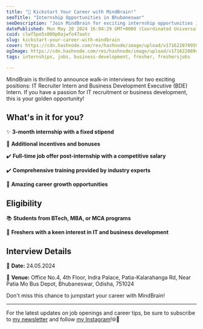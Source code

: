 ```yaml
---
title: "🚀 Kickstart Your Career with MindBrain!"
seoTitle: "Internship Opportunities in Bhubaneswar"
seoDescription: "Join MindBrain for exciting internship opportunities in Bhubaneswar! Gain valuable experience in IT recruitment and business development."
datePublished: Mon May 20 2024 16:04:29 GMT+0000 (Coordinated Universal Time)
cuid: clwf5po5s000p0ajwfo47aatc
slug: kickstart-your-career-with-mindbrain
cover: https://cdn.hashnode.com/res/hashnode/image/upload/v1716220789590/1a3a9f8f-c696-4c7b-87ab-137f96a11f14.jpeg
ogImage: https://cdn.hashnode.com/res/hashnode/image/upload/v1716220894774/769ce096-e5aa-401a-83fb-a7fbdd72a188.jpeg
tags: internships, jobs, business-development, fresher, freshersjobs

---
```


MindBrain is thrilled to announce walk-in interviews for two exciting positions: IT Recruiter Intern and Business Development Executive (BDE) Intern. If you have a passion for IT recruitment or business development, this is your golden opportunity!

## **What's in it for you?**

✨ **3-month internship with a fixed stipend**

💎 **Additional incentives and bonuses**

✔️ **Full-time job offer post-internship with a competitive salary**

✔️ **Comprehensive training provided by industry experts**

💎 **Amazing career growth opportunities**

## **Eligibility**

📚 **Students from BTech, MBA, or MCA programs**

🌟 **Freshers with a keen interest in IT and business development**

## **Interview Details**

📅 **Date:** 24.05.2024

📍 **Venue:** Office No.4, 4th Floor, Indra Palace, Patia-Kalarahanga Rd, Near Patia Mo Bus Depot, Bhubaneswar, Odisha, 751024

Don't miss this chance to jumpstart your career with MindBrain!

---

For the latest updates on job openings and career tips, be sure to subscribe to [my newsletter](https://blog.taditdash.com/newsletter) and follow [my Instagram](https://www.instagram.com/taditdash/)!🌐📸